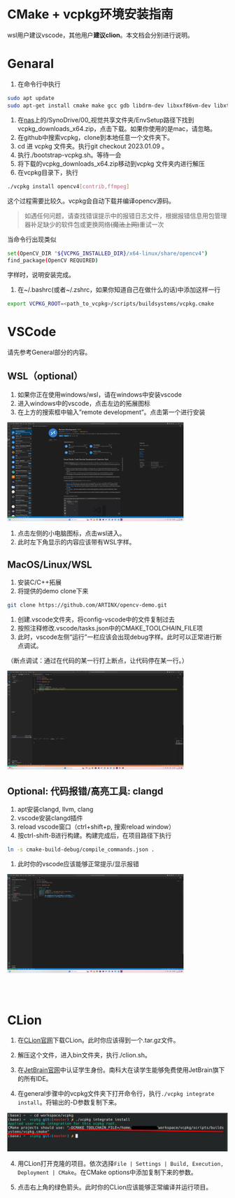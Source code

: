# CMake + vcpkg环境安装指南

wsl用户建议vscode，其他用户**建议clion**。本文档会分别进行说明。

# Genaral

1. 在命令行中执行

```bash
sudo apt update
sudo apt-get install cmake make gcc gdb libdrm-dev libxxf86vm-dev libxt-dev xutils-dev flex bison xcb libx11-xcb-dev libxcb-glx0 libxcb-glx0-dev xorg-dev libxcb-dri2-0-dev libtool autoconf zip unzip git pip vim gnome-shell-extensions tweak curl gperf libegl1-mesa-dev nasm autoconf-archive libdbus-1-dev
```

1. 在[nas](nas.artinx.club)上的/SynoDrive/00_视觉共享文件夹/EnvSetup路径下找到vcpkg_downloads_x64.zip，点击下载。如果你使用的是mac，请忽略。
2. 在github中搜索vcpkg，clone到本地任意一个文件夹下。
3. cd 进 vcpkg 文件夹。执行git checkout 2023.01.09 。
4. 执行./bootstrap-vcpkg.sh。等待一会
5. 将下载的vcpkg_downloads_x64.zip移动到vcpkg 文件夹内进行解压
6. 在vcpkg目录下，执行

```bash
./vcpkg install opencv4[contrib,ffmpeg]
```

这个过程需要比较久。vcpkg会自动下载并编译opencv源码。

> 如遇任何问题，请查找错误提示中的报错日志文件，根据报错信息用包管理器补足缺少的软件包或更换网络~~(魔法上网)~~重试一次

当命令行出现类似

```bash
set(OpenCV_DIR "${VCPKG_INSTALLED_DIR}/x64-linux/share/opencv4")
find_package(OpenCV REQUIRED)
```

字样时，说明安装完成。

1. 在~/.bashrc(或者~/.zshrc，如果你知道自己在做什么的话)中添加这样一行

```bash
export VCPKG_ROOT=<path_to_vcpkg>/scripts/buildsystems/vcpkg.cmake
```

# VSCode

请先参考General部分的内容。

## WSL（optional）

1. 如果你正在使用windows/wsl，请在windows中安装vscode
2. 进入windows中的vscode，点击左边的拓展图标
3. 在上方的搜索框中输入”remote development”。点击第一个进行安装

<img src="./img/image2.png" width="80%">

1. 点击左侧的小电脑图标，点击wsl进入。
2. 此时左下角显示的内容应该带有WSL字样。

## MacOS/Linux/WSL

1. 安装C/C++拓展
2. 将提供的demo clone下来

```bash
git clone https://github.com/ARTINX/opencv-demo.git
```

1. 创建.vscode文件夹，将config-vscode中的文件复制过去
2. 按照注释修改.vscode/tasks.json中的CMAKE_TOOLCHAIN_FILE项
3. 此时，vscode左侧“运行”一栏应该会出现debug字样。此时可以正常进行断点调试。

（断点调试：通过在代码的某一行打上断点，让代码停在某一行。）

<img src="./img/image1.png" width="80%">

## Optional: 代码报错/高亮工具: clangd

1. apt安装clangd, llvm, clang
2. vscode安装clangd插件
3. reload vscode窗口（ctrl+shift+p, 搜索reload window）
4. 按ctrl-shift-B进行构建。构建完成后，在项目路径下执行

```bash
ln -s cmake-build-debug/compile_commands.json .
```

1. 此时你的vscode应该能够正常提示/显示报错

<img src="./img/image3.png" width="80%">

<br></br>

# CLion

1. 在[CLion官网](https://www.jetbrains.com/clion/)下载CLion。此时你应该得到一个.tar.gz文件。

2. 解压这个文件，进入bin文件夹，执行./clion.sh。

3. 在[JetBrain官网](https://www.jetbrains.com/community/education/#students)中认证学生身份。南科大在读学生能够免费使用JetBrain旗下的所有IDE。

4. 在general步骤中的vcpkg文件夹下打开命令行，执行`./vcpkg integrate install`。将输出的-D参数复制下来。
<img src="./img/image4.png">

4. 用CLion打开克隆的项目。依次选择`File | Settings | Build, Execution, Deployment | CMake`。在CMake options中添加复制下来的参数。

5. 点击右上角的绿色箭头。此时你的CLion应该能够正常编译并运行项目。
